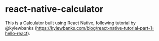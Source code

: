 # react-native-calculator
This is a Calculator built using React Native, following tutorial by @kylewbanks (https://kylewbanks.com/blog/react-native-tutorial-part-1-hello-react).
